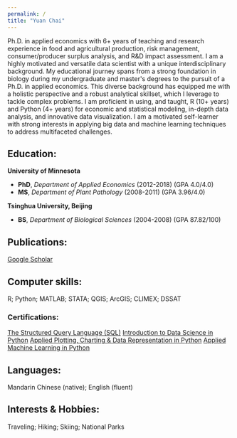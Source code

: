 ```yaml
---
permalink: /
title: "Yuan Chai"
---
```


Ph.D. in applied economics with 6+ years of teaching and research experience in food and agricultural production, risk management, consumer/producer surplus analysis, and R&D impact assessment. I am a highly motivated and versatile data scientist with a unique interdisciplinary background. My educational journey spans from a strong foundation in biology during my undergraduate and master's degrees to the pursuit of a Ph.D. in applied economics. This diverse background has equipped me with a holistic perspective and a robust analytical skillset, which I leverage to tackle complex problems. I am proficient in using, and taught, R (10+ years) and Python (4+ years) for economic and statistical modeling, in-depth data analysis, and innovative data visualization. I am a motivated self-learner with strong interests in applying big data and machine learning techniques to address multifaceted challenges.

## Education:  
**University of Minnesota**  
* **PhD**, *Department of Applied Economics* (2012-2018) (GPA 4.0/4.0)
* **MS**, *Department of Plant Pathology* (2008-2011) (GPA 3.96/4.0)

**Tsinghua University, Beijing**
* **BS**, *Department of Biological Sciences* (2004-2008) (GPA 87.82/100)

## Publications:  
[Google Scholar](https://scholar.google.com/citations?user=xbBwIeoAAAAJ&hl=en&oi=ao)

## Computer skills:  
R; Python; MATLAB; STATA; QGIS; ArcGIS; CLIMEX; DSSAT

### Certifications:
[The Structured Query Language (SQL)](https://coursera.org/share/1d078f4e6c393c51c3cf54a2ba646565)
[Introduction to Data Science in Python](https://coursera.org/share/48e23cb51c877f67919c0f8da380ed97)
[Applied Plotting, Charting & Data Representation in Python](https://coursera.org/share/3458510d7cc892eb6a328ab992c9c4d1)
[Applied Machine Learning in Python](https://coursera.org/share/8b68e31f7a35a9ca4dc2e29b205a0841)

## Languages:  
Mandarin Chinese (native); English (fluent)

## Interests & Hobbies:  
Traveling; Hiking; Skiing; National Parks